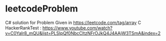 # leetcodeProblem
C# solution for Problem Given in https://leetcode.com/tag/array C
HackerRankTest : https://www.youtube.com/watch?v=C0YaIr8_mQU&list=PLSIpQf0NbcCltzNFrOJkQ4J4AAjW3TSmA&index=2

